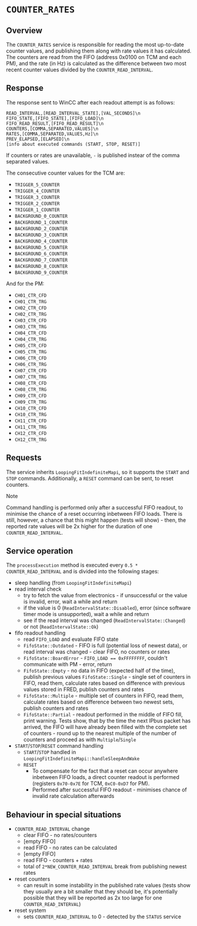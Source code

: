 # `COUNTER_RATES`

## Overview
The `COUNTER_RATES` service is responsible for reading the most up-to-date counter values, and publishing them along with rate values it has calculated. The counters are read from the FIFO (address 0x0100 on TCM and each PM), and the rate (in Hz) is calculated as the difference between two most recent counter values divided by the `COUNTER_READ_INTERVAL`.

## Response
The response sent to WinCC after each readout attempt is as follows:
```
READ_INTERVAL,[READ_INTERVAL_STATE],[VAL_SECONDS]\n
FIFO_STATE,[FIFO_STATE],[FIFO_LOAD]\n
FIFO_READ_RESULT,[FIFO_READ_RESULT]\n
COUNTERS,[COMMA,SEPARATED,VALUES]\n
RATES,[COMMA,SEPARATED,VALUES,Hz]\n
PREV_ELAPSED,[ELAPSED]\n
[info about executed commands (START, STOP, RESET)]
```
If counters or rates are unavailable, `-` is published instear of the comma separated values.

The consecutive counter values for the TCM are: 
- `TRIGGER_5_COUNTER` 
- `TRIGGER_4_COUNTER` 
- `TRIGGER_3_COUNTER` 
- `TRIGGER_2_COUNTER` 
- `TRIGGER_1_COUNTER`
- `BACKGROUND_0_COUNTER`
- `BACKGROUND_1_COUNTER`
- `BACKGROUND_2_COUNTER`
- `BACKGROUND_3_COUNTER`
- `BACKGROUND_4_COUNTER`
- `BACKGROUND_5_COUNTER`
- `BACKGROUND_6_COUNTER`
- `BACKGROUND_7_COUNTER`
- `BACKGROUND_8_COUNTER`
- `BACKGROUND_9_COUNTER`

And for the PM:
- `CH01_CTR_CFD`
- `CH01_CTR_TRG`
- `CH02_CTR_CFD`
- `CH02_CTR_TRG`
- `CH03_CTR_CFD`
- `CH03_CTR_TRG`
- `CH04_CTR_CFD`
- `CH04_CTR_TRG`
- `CH05_CTR_CFD`
- `CH05_CTR_TRG`
- `CH06_CTR_CFD`
- `CH06_CTR_TRG`
- `CH07_CTR_CFD`
- `CH07_CTR_TRG`
- `CH08_CTR_CFD`
- `CH08_CTR_TRG`
- `CH09_CTR_CFD`
- `CH09_CTR_TRG`
- `CH10_CTR_CFD`
- `CH10_CTR_TRG`
- `CH11_CTR_CFD`
- `CH11_CTR_TRG`
- `CH12_CTR_CFD`
- `CH12_CTR_TRG`

## Requests
The service inherits `LoopingFitIndefiniteMapi`, so it supports the `START` and `STOP` commands. Additionally, a `RESET` command can be sent, to reset counters. 

> [!NOTE]
> Command handling is performed only after a successful FIFO readout, to minimise the chance of a reset occurring inbetween FIFO loads. There is still, however, a chance that this might happen (tests will show) - then, the reported rate values will be 2x higher for the duration of one `COUNTER_READ_INTERVAL`.

## Service operation
The `processExecution` method is executed every `0.5 * COUNTER_READ_INTERVAL` and is divided into the following stages:
- sleep handling (from `LoopingFitIndefiniteMapi`)
- read interval check
    - try to fetch the value from electronics - if unsuccessful or the value is invalid, error, wait a while and return
    - if the value is 0 (`ReadIntervalState::Disabled`), error (since software timer mode is unsupported), wait a while and return
    - see if the read interval was changed (`ReadIntervalState::Changed`) or not (`ReadIntervalState::Ok`)
- fifo readout handling
    - read `FIFO_LOAD` and evaluate FIFO state
    - `FifoState::Outdated` - FIFO is full (potential loss of newest data), or read interval was changed - clear FIFO, no counters or rates
    - `FifoState::BoardError` - `FIFO_LOAD == 0xFFFFFFFF`, couldn't communicate with PM - error, return
    - `FifoState::Empty` - no data in FIFO (expected half of the time), publish previous values
    `FifoState::Single` - single set of counters in FIFO, read them, calculate rates based on difference with previous values stored in FRED, publish counters and rates
    - `FifoState::Multiple` - multiple set of counters in FIFO, read them, calculate rates based on difference between two newest sets, publish counters and rates
    - `FifoState::Partial` - readout performed in the middle of FIFO fill, print warning. Tests show, that by the time the next IPbus packet has arrived, the FIFO will have already been filled with the complete set of counters - round up to the nearest multiple of the number of counters and proceed as with `Multiple`/`Single`
- `START`/`STOP`/`RESET` command handling
    - `START`/`STOP` handled in `LoopingFitIndefiniteMapi::handleSleepAndWake`
    - `RESET`
        - To compensate for the fact that a reset can occur anywhere inbetween FIFO loads, a direct counter readout is performed (registers `0x70-0x7E` for TCM, `0xC0-0xD7` for PM).
        - Performed after successful FIFO readout - minimises chance of invalid rate calculation afterwards

## Behaviour in special situations
- `COUNTER_READ_INTERVAL` change
    - clear FIFO - no rates/counters
    - [empty FIFO]
    - read FIFO - no rates can be calculated
    - [empty FIFO]
    - read FIFO - counters + rates
    - total of `2*NEW_COUNTER_READ_INTERVAL` break from publishing newest rates
- reset counters
    - can result in some instability in the published rate values (tests show they usually are a bit smaller that they should be, it's potentially possible that they will be reported as 2x too large for one `COUNTER_READ_INTERVAL`)
- reset system
    - sets `COUNTER_READ_INTERVAL` to 0 - detected by the `STATUS` service